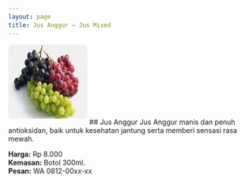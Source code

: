 ```yaml
---
layout: page
title: Jus Anggur – Jus Mixed
---
```


<img src="/images/anggur.jpg" style="width:160px;border-radius:10px;margin-bottom:12px;" alt="Jus Anggur">
## Jus Anggur
Jus Anggur manis dan penuh antioksidan, baik untuk kesehatan jantung serta memberi sensasi rasa mewah.

**Harga:** Rp 8.000<br>
**Kemasan:** Botol 300ml.<br>
**Pesan:** WA 0812-00xx-xx

